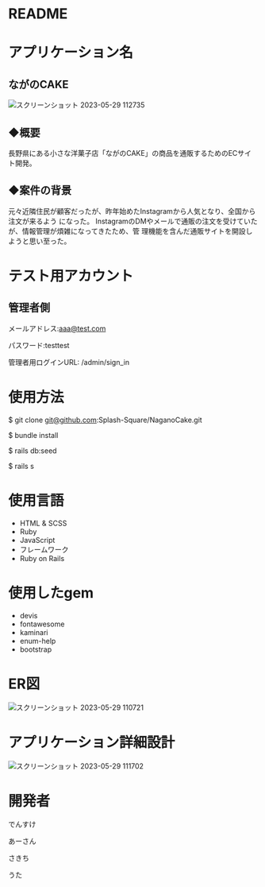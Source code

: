 # README

# アプリケーション名
## ながのCAKE

![スクリーンショット 2023-05-29 112735](https://github.com/Splash-Square/NaganoCake/assets/126881400/b8f9a952-d83e-426f-88a4-4dc701382b84)

## ◆概要
長野県にある小さな洋菓子店「ながのCAKE」の商品を通販するためのECサイト開発。

## ◆案件の背景
元々近隣住民が顧客だったが、昨年始めたInstagramから人気となり、全国から注文が来るよう
になった。
InstagramのDMやメールで通販の注文を受けていたが、情報管理が煩雑になってきたため、管
理機能を含んだ通販サイトを開設しようと思い至った。

# テスト用アカウント

## 管理者側
メールアドレス:aaa@test.com

パスワード:testtest

管理者用ログインURL: /admin/sign_in

# 使用方法
$ git clone git@github.com:Splash-Square/NaganoCake.git

$ bundle install

$ rails db:seed

$ rails s

# 使用言語
* HTML & SCSS
* Ruby
* JavaScript
* フレームワーク
* Ruby on Rails

# 使用したgem

* devis
* fontawesome
* kaminari
* enum-help
* bootstrap

# ER図
![スクリーンショット 2023-05-29 110721](https://github.com/Splash-Square/NaganoCake/assets/126881400/d84d258e-62e4-4bca-89e3-56ee408fa4d4)

# アプリケーション詳細設計
![スクリーンショット 2023-05-29 111702](https://github.com/Splash-Square/NaganoCake/assets/126881400/ebb10f5a-de8c-44b2-aa74-7d79c0bc0695)

# 開発者
でんすけ

あーさん

さきち

うた




